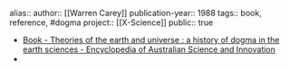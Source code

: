 alias::
author:: [[Warren Carey]] 
publication-year:: 1988
tags:: book, reference, #dogma 
project:: [[X-Science]] 
public:: true

- [Book - Theories of the earth and universe : a history of dogma in the earth sciences - Encyclopedia of Australian Science and Innovation](https://www.eoas.info/bib/ASBS11837.htm)
-